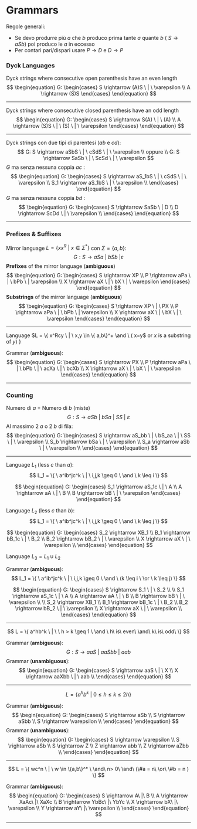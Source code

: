 # Grammars

Regole generali:

* Se devo produrre più $a$ che $b$ produco prima tante $a$ quante $b$ ( $S \rightarrow aSb$) poi produco le $a$ in eccesso 
* Per contari pari/dispari usare $P \rightarrow D$ e $D \rightarrow P​$

### Dyck Languages

Dyck strings where consecutive open parenthesis have an even length 
$$
\begin{equation}
  G: \begin{cases}
    S  \rightarrow (A)S \ | \ \varepsilon \\
    A \rightarrow (S)S
  \end{cases}
\end{equation}
$$

------

Dyck strings where consecutive closed parenthesis have an odd length 
$$
\begin{equation}
  G: \begin{cases}
    S  \rightarrow S(A) \ | \ (A)  \\
    A \rightarrow (S)S \ | \ (S) \ | \ \varepsilon
  \end{cases}
\end{equation}
$$

------

Dyck strings con due tipi di parentesi ($a$$b$ e $cd$):
$$
G:  S \rightarrow aSbS \ | \ cSdS \ | \ \varepsilon
\\
oppure
\\
  G:  S \rightarrow SaSb \ | \ ScSd \ | \ \varepsilon
$$
$G$ ma senza nessuna coppia $ac$ :
$$
\begin{equation}
  G: \begin{cases}
    S \rightarrow aS_1bS \ | \ cSdS \ | \ \varepsilon \\
    S_1 \rightarrow aS_1bS \ | \ \varepsilon \\
  \end{cases}
\end{equation}
$$
$G$ ma senza nessuna coppia $bd$ :
$$
\begin{equation}
  G: \begin{cases}
    S \rightarrow SaSb \ | D \\
    D \rightarrow ScDd \ | \ \varepsilon \\
  \end{cases}
\end{equation}
$$

----

### Prefixes & Suffixes

Mirror language $L = \{ xx^R \ | \ x \in \Sigma^*\}$ con $\Sigma = \{ a,b\}$:
$$
G: 
    S  \rightarrow aSa \ | \ bSb \ | \varepsilon
$$
**Prefixes** of the mirror language (**ambiguous**)
$$
\begin{equation}
  G: \begin{cases}
    S \rightarrow XP \\
    P \rightarrow aPa \ | \ bPb \ | \varepsilon \\
    X   \rightarrow aX \ | \ bX \ | \ \varepsilon
  \end{cases}
\end{equation}
$$
**Substrings** of the mirror language (**ambiguous**)
$$
\begin{equation}
  G: \begin{cases}
    S \rightarrow XP \ | \ PX \\
    P \rightarrow aPa \ | \ bPb \ | \varepsilon \\
    X   \rightarrow aX \ | \ bX \ | \ \varepsilon
  \end{cases}
\end{equation}
$$

------

Language $L = \{  x^Rcy \ | \ x,y \in \{ a,b\}^+ \and \ ( x=y$  or $x$ is a substring of  $y )\  \}$

Grammar (**ambiguous**):
$$
\begin{equation}
  G: \begin{cases}
    S \rightarrow PX \\
    P \rightarrow aPa \ | \ bPb \ | \ acXa \ | \ bcXb \\
    X   \rightarrow aX \ | \ bX \ | \ \varepsilon
  \end{cases}
\end{equation}
$$

-----

### Counting

Numero di $a$ = Numero di $b$ (miste)
$$
\begin{equation}
  G:
    S \rightarrow aSb \ | \ bSa \ | \ SS \ | \ \varepsilon
\end{equation}
$$
Al massimo 2 $a$ o 2 $b$ di fila:
$$
\begin{equation}
  G: \begin{cases}
    S \rightarrow aS_bb \ | \ bS_aa \ | \ SS \ | \ \varepsilon \\
    S_b \rightarrow bSa \ | \ \varepsilon \\
    S_a \rightarrow aSb \ | \ \varepsilon \\
  \end{cases}
\end{equation}
$$

----

Language $L_1$ (less $c$ than $a$):
$$
L_1 = \{ \ a^ib^jc^k \ | \ i,j,k \geq 0 \ \and \ k \leq i \}
$$

$$
\begin{equation}
  G: \begin{cases}
    S_1 \rightarrow aS_1c \ | \ A  \\
    A   \rightarrow aA \ | \ B \\
    B   \rightarrow bB \ | \ \varepsilon
  \end{cases}
\end{equation}
$$

Language $L_2$ (less $c$ than $b$):
$$
L_1 = \{ \ a^ib^jc^k \ | \ i,j,k \geq 0 \ \and \ k \leq j \}
$$

$$
\begin{equation}
  G: \begin{cases}
    S_2  \rightarrow XB_1 \\
    B_1 \rightarrow bB_1c \ | \ B_2 \\
    B_2 \rightarrow bB_2 \ | \ \varepsilon \\
    X \rightarrow aX \ | \ \varepsilon \\
  \end{cases}
\end{equation}
$$

Language $L_3 = L_1 \cup L_2$ 

Grammar (**ambiguous**):
$$
L_1 = \{ \ a^ib^jc^k \ | \ i,j,k \geq 0 \ \and \ (k \leq i \ \or \ k \leq j) \}
$$

$$
\begin{equation}
  G: \begin{cases}
    S \rightarrow S_1 \ | \ S_2 \\
    \\
    S_1 \rightarrow aS_1c \ | \ A  \\
    A   \rightarrow aA \ | \ B \\
    B   \rightarrow bB \ | \ \varepsilon \\
    \\
    S_2  \rightarrow XB_1 \\
    B_1 \rightarrow bB_1c \ | \ B_2 \\
    B_2 \rightarrow bB_2 \ | \ \varepsilon \\
    X \rightarrow aX \ | \ \varepsilon \\
  \end{cases}
\end{equation}
$$

------

$$
L = \{ a^hb^k \ | \ \ h > k \geq 1 \ \and \ h\ is\ even\ \and\ k\ is\ odd\ \}
$$

Grammar (**ambiguous**):
$$
   G:  S \rightarrow aaS \ | \ aaSbb \ | \ aab
$$
Grammar (**unambiguous**):
$$
\begin{equation}
  G: \begin{cases}
    S \rightarrow aaS \ | \ X \\
    X \rightarrow aaXbb \ | \ aab  \\
  \end{cases}
\end{equation}
$$

---

$$
L = \{ a^hb^k \ |\ 0 \leq h \leq k \leq 2h \}
$$

Grammar (**ambiguous**):
$$
\begin{equation}
  G: \begin{cases}
    S \rightarrow aSb \\
    S \rightarrow aSbb \\
    S \rightarrow \varepsilon  \\
  \end{cases}
\end{equation}
$$
Grammar (**unambiguous**):
$$
\begin{equation}
  G: \begin{cases}
    S \rightarrow \varepsilon \\
    S \rightarrow aSb \\
    S \rightarrow Z \\
    Z \rightarrow abb \\
    Z \rightarrow aZbb \\
  \end{cases}
\end{equation}
$$

---

$$
L = \{ wc^n \ | \ w \in \{a,b\}^* \ \and\ n> 0\ \and\ (\#a = n\ \or\ \#b = n ) \}
$$

Grammar (**ambiguous**):
$$
\begin{equation}
  G: \begin{cases}
    S \rightarrow A\ |\ B \\
    A \rightarrow XaAc\ |\ XaXc \\
    B \rightarrow YbBc\ |\ YbYc \\
    X \rightarrow bX\ |\ \varepsilon \\
    Y \rightarrow aY\ |\ \varepsilon \\
  \end{cases}
\end{equation}
$$

---

